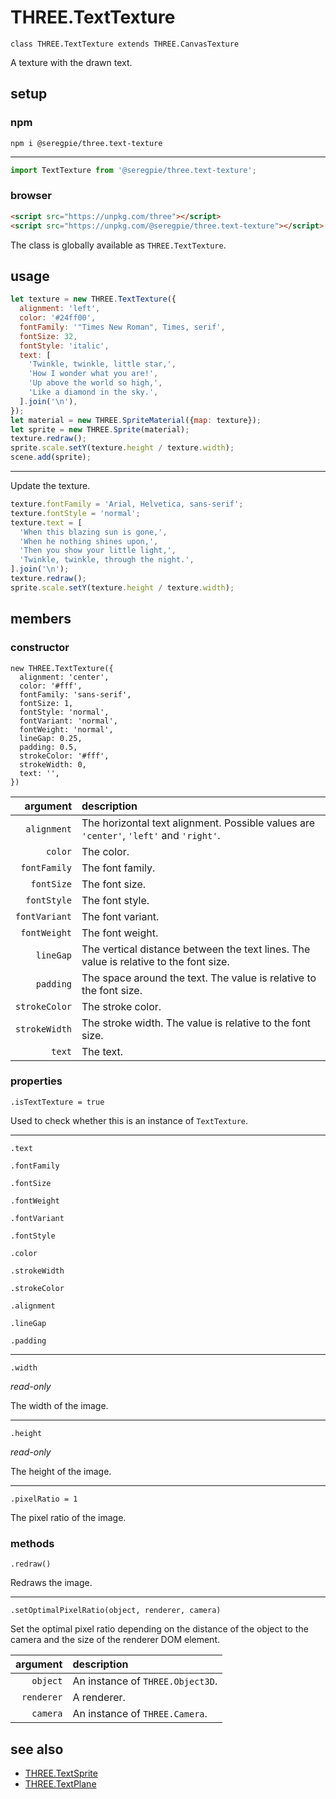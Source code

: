 # THREE.TextTexture

`class THREE.TextTexture extends THREE.CanvasTexture`

A texture with the drawn text.

## setup

### npm

```shell
npm i @seregpie/three.text-texture
```

---

```javascript
import TextTexture from '@seregpie/three.text-texture';
```

### browser

```html
<script src="https://unpkg.com/three"></script>
<script src="https://unpkg.com/@seregpie/three.text-texture"></script>
```

The class is globally available as `THREE.TextTexture`.

## usage

```javascript
let texture = new THREE.TextTexture({
  alignment: 'left',
  color: '#24ff00',
  fontFamily: '"Times New Roman", Times, serif',
  fontSize: 32,
  fontStyle: 'italic',
  text: [
    'Twinkle, twinkle, little star,',
    'How I wonder what you are!',
    'Up above the world so high,',
    'Like a diamond in the sky.',
  ].join('\n'),
});
let material = new THREE.SpriteMaterial({map: texture});
let sprite = new THREE.Sprite(material);
texture.redraw();
sprite.scale.setY(texture.height / texture.width);
scene.add(sprite);
```

---

Update the texture.

```javascript
texture.fontFamily = 'Arial, Helvetica, sans-serif';
texture.fontStyle = 'normal';
texture.text = [
  'When this blazing sun is gone,',
  'When he nothing shines upon,',
  'Then you show your little light,',
  'Twinkle, twinkle, through the night.',
].join('\n');
texture.redraw();
sprite.scale.setY(texture.height / texture.width);
```

## members

### constructor

```
new THREE.TextTexture({
  alignment: 'center',
  color: '#fff',
  fontFamily: 'sans-serif',
  fontSize: 1,
  fontStyle: 'normal',
  fontVariant: 'normal',
  fontWeight: 'normal',
  lineGap: 0.25,
  padding: 0.5,
  strokeColor: '#fff',
  strokeWidth: 0,
  text: '',
})
```

| argument | description |
| ---: | :--- |
| `alignment` | The horizontal text alignment. Possible values are `'center'`, `'left'` and `'right'`. |
| `color` | The color. |
| `fontFamily` | The font family. |
| `fontSize` | The font size. |
| `fontStyle` | The font style. |
| `fontVariant` | The font variant. |
| `fontWeight` | The font weight. |
| `lineGap` | The vertical distance between the text lines. The value is relative to the font size. |
| `padding` | The space around the text. The value is relative to the font size. |
| `strokeColor` | The stroke color. |
| `strokeWidth` | The stroke width. The value is relative to the font size. |
| `text` | The text. |

### properties

`.isTextTexture = true`

Used to check whether this is an instance of `TextTexture`.

---

`.text`

`.fontFamily`

`.fontSize`

`.fontWeight`

`.fontVariant`

`.fontStyle`

`.color`

`.strokeWidth`

`.strokeColor`

`.alignment`

`.lineGap`

`.padding`

---

`.width`

*read-only*

The width of the image.

---

`.height`

*read-only*

The height of the image.

---

`.pixelRatio = 1`

The pixel ratio of the image.

### methods

`.redraw()`

Redraws the image.

---

`.setOptimalPixelRatio(object, renderer, camera)`

Set the optimal pixel ratio depending on the distance of the object to the camera and the size of the renderer DOM element.

| argument | description |
| ---: | :--- |
| `object` | An instance of `THREE.Object3D`. |
| `renderer` | A renderer. |
| `camera` | An instance of `THREE.Camera`. |

## see also

- [THREE.TextSprite](https://github.com/SeregPie/THREE.TextSprite)
- [THREE.TextPlane](https://github.com/SeregPie/THREE.TextPlane)

